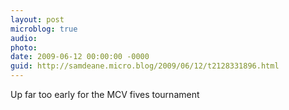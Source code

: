 ```yaml
---
layout: post
microblog: true
audio: 
photo: 
date: 2009-06-12 00:00:00 -0000
guid: http://samdeane.micro.blog/2009/06/12/t2128331896.html
---
```

Up far too early for the MCV fives tournament
